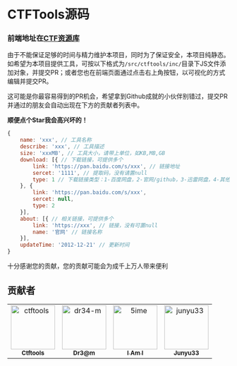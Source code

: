 # CTFTools源码

### 前端地址在[CTF资源库](https://www.ctftools.com)

由于不能保证足够的时间与精力维护本项目，同时为了保证安全，本项目纯静态。如希望为本项目提供工具，可按以下格式为`/src/ctftools/inc/`目录下JS文件添加对象，并提交PR；或者您也在前端页面通过点击右上角按钮，以可视化的方式编辑并提交PR。

这可能是你最容易得到的PR机会，希望拿到Github成就的小伙伴别错过，提交PR并通过的朋友会自动出现在下方的贡献者列表中。

**顺便点个Star我会高兴坏的！**

```js
{
	name: 'xxx', // 工具名称
	describe: 'xxx', // 工具描述
	size: 'xxxMB', // 工具大小，请带上单位，如KB,MB,GB
	download: [{ // 下载链接，可提供多个
		link: 'https://pan.baidu.com/s/xxx', // 链接地址
		sercet: '1111', // 提取码，没有请置null
		type: 1 // 下载链接类型：1-百度网盘，2-官网/github，3-迅雷网盘，4-其他
	}, {
		link: 'https://pan.baidu.com/s/xxx',
		sercet: null,
		type: 2
	}],
	about: [{ // 相关链接，可提供多个
		link: 'https://xxx', // 链接，没有可置null
		name: '官网' // 链接名称
	}],
	updateTime: '2012-12-21' // 更新时间
}
```

十分感谢您的贡献，您的贡献可能会为成千上万人带来便利

## 贡献者

<!-- readme: contributors -start -->
<table>
<tr>
    <td align="center">
        <a href="https://github.com/ctftools">
            <img src="https://avatars.githubusercontent.com/u/112684983?v=4" width="100;" alt="ctftools"/>
            <br />
            <sub><b>Ctftools</b></sub>
        </a>
    </td>
    <td align="center">
        <a href="https://github.com/dr34-m">
            <img src="https://avatars.githubusercontent.com/u/24457750?v=4" width="100;" alt="dr34-m"/>
            <br />
            <sub><b>Dr3@m</b></sub>
        </a>
    </td>
    <td align="center">
        <a href="https://github.com/5ime">
            <img src="https://avatars.githubusercontent.com/u/31686695?v=4" width="100;" alt="5ime"/>
            <br />
            <sub><b>I Am I</b></sub>
        </a>
    </td>
    <td align="center">
        <a href="https://github.com/junyu33">
            <img src="https://avatars.githubusercontent.com/u/37526026?v=4" width="100;" alt="junyu33"/>
            <br />
            <sub><b>Junyu33</b></sub>
        </a>
    </td></tr>
</table>
<!-- readme: contributors -end -->
